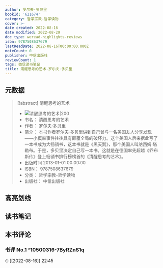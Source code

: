```yaml
---
author: 罗尔夫·多贝里
bookId: '621674'
category: 哲学宗教-哲学读物
cover: >-
date created: 2022-08-16
date modified: 2022-08-20
doc_type: weread-highlights-reviews
isbn: 9787508637679
lastReadDate: 2022-08-16T00:00:00.000Z
noteCount: 0
publisher: 中信出版社
reviewCount: 1
tags: 微信读书笔记
title: 清醒思考的艺术-罗尔夫·多贝里
---
```


## 元数据

> [!abstract] 清醒思考的艺术
> - ![ 清醒思考的艺术|200](https://wfqqreader-1252317822.image.myqcloud.com/cover/674/621674/t7_621674.jpg)
> - 书名： 清醒思考的艺术
> - 作者： 罗尔夫·多贝里
> - 简介： 本书作者罗尔夫·多贝里讲到自己曾与一名美国友人分享发现——小概率事件往往具有颠覆全局的破坏力。这个美国人后来据此写了一本书成为大畅销书，这本书就是《黑天鹅》，那个美国人叫纳西姆·塔勒布。于是，多贝里决定自己写一本书，这就是在德国率先超越《乔布斯传》登上畅销书排行榜榜首的《清醒思考的艺术》。
> - 出版时间 2013-01-01 00:00:00
> - ISBN： 9787508637679
> - 分类： 哲学宗教-哲学读物
> - 出版社： 中信出版社

## 高亮划线

## 读书笔记

## 本书评论

### 书评 No.1 ^10500316-7ByRZnS1q

⏱ [[2022-08-16]] 22:45

